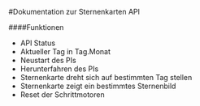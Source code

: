 #Dokumentation zur Sternenkarten API

####Funktionen
- API Status
- Aktueller Tag in Tag.Monat
- Neustart des PIs
- Herunterfahren des PIs
- Sternenkarte dreht sich auf bestimmten Tag stellen
- Sternenkarte zeigt ein bestimmtes Sternenbild
- Reset der Schrittmotoren 
